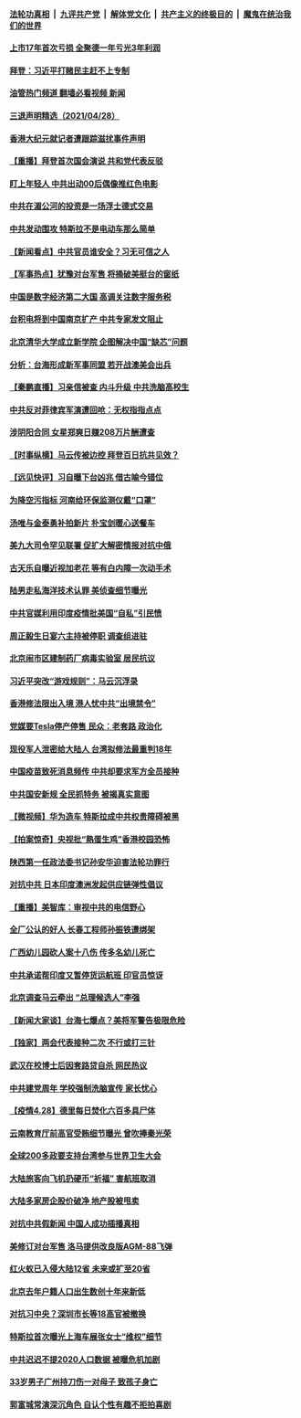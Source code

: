 ####  [法轮功真相](../../../../basic/blob/master/README.md?t=04291301) &nbsp;|&nbsp; [九评共产党](../../../../9ping.md/blob/master/README.md?t=04291301) &nbsp;|&nbsp; [解体党文化](../../../../jtdwh.md/blob/master/README.md?t=04291301)  &nbsp;|&nbsp; [共产主义的终极目的](../../../../gczydzjmd.md/blob/master/README.md?t=04291301) &nbsp;|&nbsp; [魔鬼在统治我们的世界](../../../../mgztzwmdsj.md/blob/master/README.md?t=04291301) 

#### [上市17年首次亏损 全聚德一年亏光3年利润](../pages/nsc413/n12912298.md?t=04291301) 

#### [拜登：习近平打赌民主赶不上专制](../pages/nsc413/n12912021.md?t=04291301) 

#### [油管热门频道 翻墙必看视频 新闻](http://95.179.203.213:81/youtube.html)

#### [三退声明精选（2021/04/28）](../pages/nsc413/n12912608.md?t=04291301) 

#### [香港大纪元就记者遭跟踪滋扰事件声明](../pages/nsc413/n12912506.md?t=04291301) 

#### [【重播】拜登首次国会演说 共和党代表反驳](../pages/nsc413/n12911949.md?t=04291301) 

#### [盯上年轻人 中共出动00后偶像推红色电影](../pages/nsc413/n12912346.md?t=04291301) 

#### [中共在湄公河的投资是一场浮士德式交易](../pages/nsc413/n12912331.md?t=04291301) 

#### [中共发动围攻 特斯拉不是电动车那么简单](../pages/nsc413/n12912362.md?t=04291301) 

#### [【新闻看点】中共官员谁安全？习无可信之人](../pages/nsc413/n12912149.md?t=04291301) 

#### [【军事热点】犹豫对台军售 将捅破美挺台的窗纸](../pages/nsc413/n12909041.md?t=04291301) 

#### [中国是数字经济第二大国 高调关注数字服务税](../pages/nsc413/n12912333.md?t=04291301) 

#### [台积电将到中国南京扩产 中共专家发文阻止](../pages/nsc413/n12912329.md?t=04291301) 

#### [北京清华大学成立新学院 企图解决中国“缺芯”问题](../pages/nsc413/n12912297.md?t=04291301) 

#### [分析：台海形成新军事同盟 若开战澳美会出兵](../pages/nsc413/n12912144.md?t=04291301) 

#### [【秦鹏直播】习亲信被查 内斗升级 中共洗脑高校生](../pages/nsc413/n12912172.md?t=04291301) 

#### [中共反对菲律宾军演遭回呛：无权指指点点](../pages/nsc413/n12911967.md?t=04291301) 

#### [涉阴阳合同 女星郑爽日赚208万片酬遭查](../pages/nsc413/n12912115.md?t=04291301) 

#### [【时事纵横】马云传被边控 拜登百日抗共见效？](../pages/nsc413/n12912163.md?t=04291301) 

#### [【远见快评】习自曝下台凶兆 借古喻今错位](../pages/nsc413/n12912137.md?t=04291301) 

#### [为降空污指标 河南给环保监测仪戴“口罩”](../pages/nsc413/n12912028.md?t=04291301) 

#### [汤唯与金泰勇补拍新片 朴宝剑暖心送餐车](../pages/nsc413/n12911929.md?t=04291301) 

#### [美九大司令罕见联署 促扩大解密情报对抗中俄](../pages/nsc413/n12912081.md?t=04291301) 

#### [古天乐自曝近视加老花 等有白内障一次动手术](../pages/nsc413/n12911794.md?t=04291301) 

#### [陆男走私海洋技术认罪 美侦查细节曝光](../pages/nsc413/n12911966.md?t=04291301) 

#### [中共官媒利用印度疫情批美国“自私”引民愤](../pages/nsc413/n12911701.md?t=04291301) 

#### [周正毅生日宴六主持被停职 调查组进驻](../pages/nsc413/n12911853.md?t=04291301) 

#### [北京闹市区建制药厂病毒实验室 居民抗议](../pages/nsc413/n12911472.md?t=04291301) 

#### [习近平突改“游戏规则”：马云沉浮录](../pages/nsc413/n12911558.md?t=04291301) 

#### [香港修法限出入境 港人忧中共“出境禁令”](../pages/nsc413/n12911784.md?t=04291301) 

#### [党媒要Tesla停产停售 民众：老套路 政治化](../pages/nsc413/n12911488.md?t=04291301) 

#### [现役军人泄密给大陆人 台湾拟修法最重判18年](../pages/nsc413/n12911731.md?t=04291301) 

#### [中国疫苗致死消息频传 中共却要求军方全员接种](../pages/nsc413/n12911768.md?t=04291301) 

#### [中共国安新规 全民抓特务 被揭真实意图](../pages/nsc413/n12911615.md?t=04291301) 

#### [【微视频】华为造车 特斯拉成中共权贵障碍被黑](../pages/nsc413/n12911442.md?t=04291301) 

#### [【拍案惊奇】央视批“熟蛋生鸡”香港校园恐怖](../pages/nsc413/n12910017.md?t=04291301) 

#### [陕西第一任政法委书记孙安华迫害法轮功罪行](../pages/nsc413/n12906024.md?t=04291301) 

#### [对抗中共 日本印度澳洲发起供应链弹性倡议](../pages/nsc413/n12911616.md?t=04291301) 

#### [【重播】美智库：审视中共的电信野心](../pages/nsc413/n12904508.md?t=04291301) 

#### [全厂公认的好人 长春工程师孙振铁遭绑架](../pages/nsc413/n12909116.md?t=04291301) 

#### [广西幼儿园砍人案十八伤 传多名幼儿死亡](../pages/nsc413/n12910739.md?t=04291301) 

#### [中共承诺帮印度又暂停货运航班 印官员惊讶](../pages/nsc413/n12911483.md?t=04291301) 

#### [北京调查马云牵出 “总理候选人”李强](../pages/nsc413/n12910609.md?t=04291301) 

#### [【新闻大家谈】台海七爆点？美将军警告极限危险](../pages/nsc413/n12911129.md?t=04291301) 

#### [【独家】两会代表接种二次 不行或打三针](../pages/nsc413/n12908176.md?t=04291301) 

#### [武汉在校博士后因套路贷自杀 网民热议](../pages/nsc413/n12910936.md?t=04291301) 

#### [中共建党周年 学校强制洗脑宣传 家长忧心](../pages/nsc413/n12910660.md?t=04291301) 

#### [【疫情4.28】德里每日焚化六百多具尸体](../pages/nsc413/n12910652.md?t=04291301) 

#### [云南教育厅前高官受贿细节曝光 曾吹捧秦光荣](../pages/nsc413/n12910705.md?t=04291301) 

#### [全球200多政要支持台湾参与世界卫生大会](../pages/nsc413/n12910909.md?t=04291301) 

#### [大陆旅客向飞机扔硬币“祈福” 害航班取消](../pages/nsc413/n12910544.md?t=04291301) 

#### [大陆多家房企股价破净 地产股被甩卖](../pages/nsc413/n12910670.md?t=04291301) 

#### [对抗中共假新闻 中国人成功插播真相](../pages/nsc413/n12910618.md?t=04291301) 

#### [美修订对台军售 洛马提供改良版AGM-88飞弹](../pages/nsc413/n12910762.md?t=04291301) 

#### [红火蚁已入侵大陆12省 未来或扩至20省](../pages/nsc413/n12910666.md?t=04291301) 

#### [北京去年户籍人口出生数创十年来新低](../pages/nsc413/n12910167.md?t=04291301) 

#### [对抗习中央？深圳市长等18高官被撤换](../pages/nsc413/n12910404.md?t=04291301) 

#### [特斯拉首次曝光上海车展张女士“维权”细节](../pages/nsc413/n12910325.md?t=04291301) 

#### [中共迟迟不提2020人口数据 被曝危机加剧](../pages/nsc413/n12909399.md?t=04291301) 

#### [33岁男子广州持刀伤一对母子 致孩子身亡](../pages/nsc413/n12910383.md?t=04291301) 

#### [郭富城常演深沉角色 自认个性有趣不拒拍喜剧](../pages/nsc413/n12909705.md?t=04291301) 

<img src='http://gfw-breaker.win/goodnews/indexes/nsc413.md' width='0px' height='0px'/>
